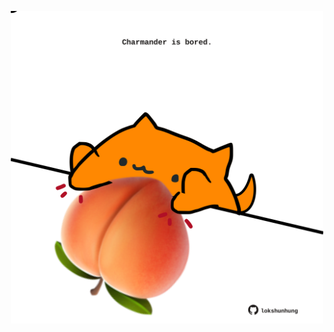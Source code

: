 <!-- built at 09/07/2024, 24:01:17 UTC -->
<p align="center">
  <img width="500" height="500" src="./ReadmeImage.svg">
</p>
